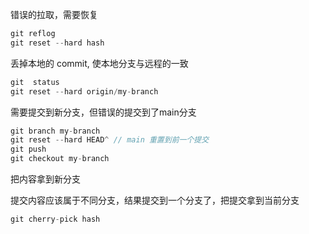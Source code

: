 
错误的拉取，需要恢复

```javascript
git reflog
git reset --hard hash
```

丢掉本地的 commit, 使本地分支与远程的一致

```javascript
git  status
git reset --hard origin/my-branch
```

需要提交到新分支，但错误的提交到了main分支

```javascript
git branch my-branch
git reset --hard HEAD^ // main 重置到前一个提交
git push
git checkout my-branch
```

把内容拿到新分支

提交内容应该属于不同分支，结果提交到一个分支了，把提交拿到当前分支

```javascript
git cherry-pick hash

```

